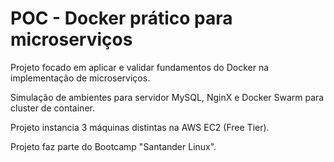 # POC - Docker prático para microserviços
Projeto focado em aplicar e validar fundamentos do Docker na implementação de microserviços.

Simulação de ambientes para servidor MySQL, NginX e Docker Swarm para cluster de container.

Projeto instancia 3 máquinas distintas na AWS EC2 (Free Tier).

Projeto faz parte do Bootcamp "Santander Linux".
